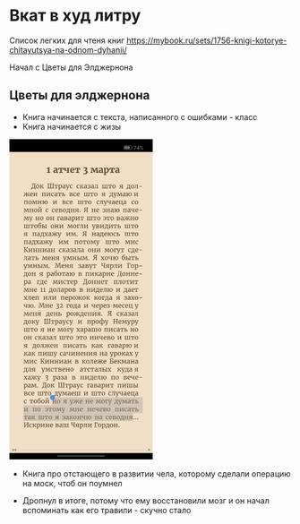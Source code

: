 # Вкат в худ литру

Список легких для чтеня книг
https://mybook.ru/sets/1756-knigi-kotorye-chitayutsya-na-odnom-dyhanii/

Начал с Цветы для Элджернона

## Цветы для элджернона


- Книга начинается с текста, написанного с ошибками - класс
- Книга начинается с жизы

<img width="256" src="begin.jpg">


- Книга про отстающего в развитии чела, которому сделали операцию на моск, чтоб он поумнел

- Дропнул в итоге, потому что ему восстановили мозг и он начал вспоминать как его травили - скучно стало